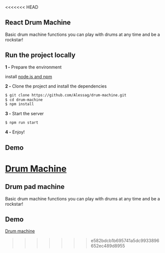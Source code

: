 <<<<<<< HEAD
## React Drum Machine

Basic drum machine functions you can play with drums at any time and be a rockstar!

## Run the project locally

**1 -** Prepare the environment

install [node.js and npm](https://docs.npmjs.com/downloading-and-installing-node-js-and-npm)

**2 -** Clone the project and install the dependencies

```sh
$ git clone https://github.com/Alessag/drum-machine.git
$ cd drum-machine
$ npm install
```

**3 -** Start the server

```sh
$ npm run start
```

**4 -** Enjoy!

## Demo

[Drum Machine](https://drum-machine-2f986.web.app/)
=======
## Drum pad machine
 
Basic drum machine functions you can play with drums at any time and be a rockstar!

## Demo 

[Drum machine](https://drum-machine-2f986.web.app/)
>>>>>>> e582bdcb1b695741a5dc9933896652ec489d8955
